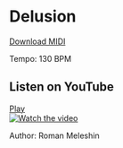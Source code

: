 # Delusion
[Download MIDI](https://github.com/meleshin/music-sources/blob/main/2019-01-27%20Delusion/Roman%20Meleshin%20-%20Delusion.mid?raw=true)

Tempo: 130 BPM

## Listen on YouTube
[Play<br>![Watch the video](https://img.youtube.com/vi/hS0rkRJT3II/hqdefault.jpg)](https://www.youtube.com/watch?v=hS0rkRJT3II "Video")

Author: Roman Meleshin
